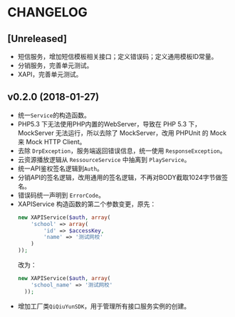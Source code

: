 # CHANGELOG

## [Unreleased]

* 短信服务，增加短信模板相关接口；定义错误码；定义通用模板ID常量。
* 分销服务，完善单元测试。
* XAPI，完善单元测试。


## v0.2.0 (2018-01-27)

* 统一`Service`的构造函数。
* PHP5.3 下无法使用PHP内置的WebServer，导致在 PHP 5.3 下，MockServer 无法运行，所以去除了 MockServer，改用 PHPUnit 的 Mock 来 Mock HTTP Client。
* 去除 `DrpException`，服务端返回错误信息，统一使用 `ResponseException`。
* 云资源播放逻辑从 `RessourceService` 中抽离到 `PlayService`。
* 统一API鉴权签名逻辑到`Auth`。
* 分销API的签名逻辑，改用通用的签名逻辑，不再对BODY截取1024字节做签名。
* 错误码统一声明到 `ErrorCode`。
* XAPIService 构造函数的第二个参数变更，原先：
  ```php
  new XAPIService($auth, array(
      'school' => array(
          'id' => $accessKey,
          'name' => '测试网校'
      )
  ));
  ```
  改为：
  ```php
  new XAPIService($auth, array(
      'school_name' => '测试网校'
    ));
  ```
* 增加工厂类`QiQiuYunSDK`，用于管理所有接口服务实例的创建。